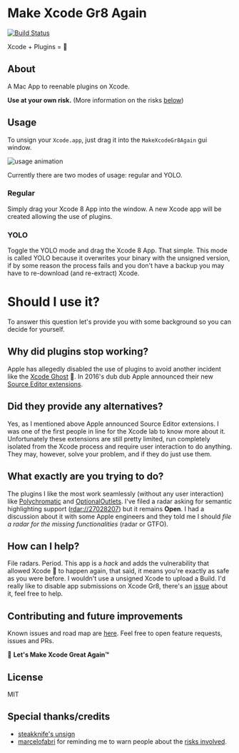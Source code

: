 # Make Xcode Gr8 Again
[![Build Status](https://travis-ci.org/fpg1503/MakeXcodeGr8Again.svg?branch=master)](https://travis-ci.org/fpg1503/MakeXcodeGr8Again)

Xcode + Plugins = 💙 

## About
A Mac App to reenable plugins on Xcode.

**Use at your own risk.** 
(More information on the risks [below](https://github.com/fpg1503/MakeXcodeGr8Again#should-i-use-it))

## Usage
To unsign your `Xcode.app`, just drag it into the `MakeXcodeGr8Again` gui window.

  ![usage animation](https://raw.githubusercontent.com/fpg1503/MakeXcodeGr8Again/master/usage.gif)

Currently there are two modes of usage: regular and YOLO.

### Regular
Simply drag your Xcode 8 App into the window. A new Xcode app will be created allowing the use of plugins.

### YOLO
Toggle the YOLO mode and drag the Xcode 8 App. That simple. This mode is called YOLO because it overwrites your binary with the unsigned version, if by some reason the process fails and you don't have a backup you may have to re-download (and re-extract) Xcode.

# Should I use it?
To answer this question let's provide you with some background so you can decide for yourself.

## Why did plugins stop working?
Apple has allegedly disabled the use of plugins to avoid another incident like the [Xcode Ghost](https://en.wikipedia.org/wiki/XcodeGhost) :ghost:. In 2016's dub dub Apple announced their new [Source Editor extensions](https://developer.apple.com/videos/play/wwdc2016/414/).

## Did they provide any alternatives?
Yes, as I mentioned above Apple announced Source Editor extensions. I was one of the first people in line for the Xcode lab to know more about it. Unfortunately these extensions are still pretty limited, run completely isolated from the Xcode process and require user interaction to do anything. They may, however, solve your problem, and if they do just use them.

## What exactly are you trying to do?
The plugins I like the most work seamlessly (without any user interaction) like [Polychromatic](https://github.com/kolinkrewinkel/Polychromatic) and [OptionalOutlets](https://github.com/fpg1503/OptionalOutlets). I've filed a radar asking for semantic highlighting support ([rdar://27028207](http://openradar.appspot.com/radar?id=6715695387639808)) but it remains **Open**. I had a discussion about it with some Apple engineers and they told me I should *file a radar for the missing functionalities* (radar or GTFO).

## How can I help?
File radars. Period. This app is a *hack* and adds the vulnerability that allowed Xcode :ghost: to happen again, that said, it means you're exactly as safe as you were before. I wouldn't use a unsigned Xcode to upload a Build. I'd really like to disable app submissions on Xcode Gr8, there's an [issue](https://github.com/fpg1503/MakeXcodeGr8Again/issues/4) about it, feel free to help.

## Contributing and future improvements
Known issues and road map are [here](https://github.com/fpg1503/MakeXcodeGr8Again/issues). Feel free to open feature requests, issues and PRs.

:rocket: **Let's Make Xcode Great Again™**

## License
MIT

## Special thanks/credits
- [steakknife's unsign](https://github.com/steakknife/unsign)
- [marcelofabri](https://github.com/marcelofabri) for reminding me to warn people about the [risks involved](https://github.com/fpg1503/MakeXcodeGr8Again/issues/9).

